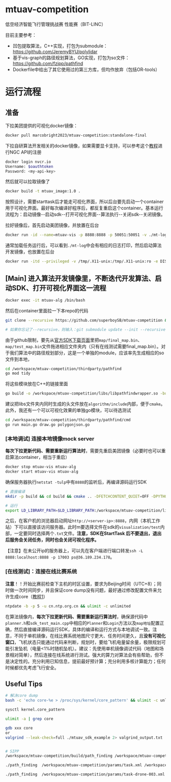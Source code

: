 # mtuav-competition
低空经济智能飞行管理挑战赛 性能赛（BIT-LINC）

目前主要参考：
* 凹包提取算法，C++实现，打包为submodule：https://github.com/JeremyBYU/polylidar
* 基于vis-graph的路径规划算法，GO实现，打包为so文件：https://github.com/fzipp/pathfind
* Dockerfile中给出了其它使用过的第三方库，但均作放弃（包括OR-tools）

# 运行流程
## 准备
下拉美团提供的可视化docker镜像：
```sh
docker pull marcobright2023/mtuav-competition:standalone-final
```
下拉自研算法开发相关的docker镜像，如果需要显卡支持，可以参考这个[教程](https://docs.nvidia.com/ngc/gpu-cloud/ngc-user-guide/index.html#generating-api-key)进行NGC API的注册
```sh
docker login nvcr.io
Username: $oauthtoken
Password: <my-api-key>
```
然后就可以拉取镜像了
```sh
docker build -t mtuav_image:1.0 .
```
按照设计，需要starttask后才能走可视化界面，所以后台要先启动一个container用于可视化界面。最好每次编译好程序后，都反复重启这个container。基本运行流程为：启动镜像--启动sdk--打开可视化界面--算法执行--关闭sdk--关闭镜像。

拉好镜像后，首先启动美团镜像，并放置在后台
```sh
docker run -id --name=mtuav-vis -p 8888:8888 -p 50051:50051 -v ./mt-log:/mt-log marcobright2023/mtuav-competition:standalone-final start
```
通常加载任务运行后，可以看到`./mt-log`中会有相应的日志打印，然后启动算法开发镜像，也放置在后台
```sh
docker run -itd --privileged -v /tmp/.X11-unix:/tmp/.X11-unix:ro -e DISPLAY=$DISPLAY --gpus all --network=host --name=mtuav-alg mtuav_image:1.0 /bin/bash
```

## [Main] 进入算法开发镜像里，不断迭代开发算法、启动SDK、打开可视化界面这一流程
```sh
docker exec -it mtuav-alg /bin/bash
```
然后在container里面拉一下本repo的代码
```sh
git clone --recursive https://github.com/superboySB/mtuav-competition && cd mtuav-competition

# 如果你忘记了--recursive，则输入：git submodule update --init --recursive
```
由于github限制，要先从[官方SDK下载页面](http://dpurl.cn/lLbhoTvz)里把`map/final_map.bin`、`map/test_map.bin`文件拖进相应文件夹内（只有在线测试需要final_map.bin）。对于我们算法中的路径规划部分，这是一个单独的module，应该率先生成相应的so文件到本地，
```sh
cd /workspace/mtuav-competition/thirdparty/pathfind
go mod tidy
```
将这些模块放在C++的链接里面
```sh
go build -o /workspace/mtuav-competition/libs/libpathfindwrapper.so -buildmode=c-shared main.go pathfind.go polygonjson.go
```
建议把libs文件夹内同时生成的头文件放在`algorithm/include`内部，便于`cmake`。此外，我还有一个可以可视化效果的单独go模块，可以待选测试
```sh
cd /workspace/mtuav-competition/thirdparty/pathfind/cmd 
go run main.go draw.go polygonjson.go
```

### [本地调试] 连接本地镜像mock server
**每次下拉更新代码、需要重新运行算法时**，需要先重启美团镜像（必要时也可以重启算法container，相当于重启）
```sh
docker stop mtuav-vis mtuav-alg
docker start mtuav-vis mtuav-alg
```
确保服务器执行`netstat -tulp`中有`8888`的监听后，再编译源码运行SDK
```sh
# 直接编译
mkdir -p build && cd build && cmake .. -DFETCHCONTENT_QUIET=OFF -DPYTHON_EXECUTABLE=$(python3 -c "import sys; print(sys.executable)") && make -j8

# 运行
export LD_LIBRARY_PATH=$LD_LIBRARY_PATH:/workspace/mtuav-competition/libs/ && ./mtuav_sdk_example
```
之后，在客户机的浏览器启动网址`http://<server-ip>:8888`，内网（本机工作站）下可以直接该访问服务器。此时m要选择文件在sdk的`visualization/test`内部，一定要同时选择两个`.txt`文件。**注意，SDK在StartTask 后不要退出，退出后服务会关闭任务，同时也会关闭可视化程序。**

【注意】在未公开ip的服务器上，可以先在客户端进行端口转发`ssh -L 8888:localhost:8888 -p 17003 ps@36.189.234.178`。



### [在线测试]：连接在线比赛系统
**注意**！！开始比赛前检查下主机的时区设置，要求为Beijing时间（UTC+8）；同时做一次时间同步，并且保证core dump没有问题，最好通过修改配置文件来允许生成core（[教程1](https://juejin.cn/post/7068889888527450125)）
```sh
ntpdate -b -p 5 -u cn.ntp.org.cn && ulimit -c unlimited
```
在算法镜像内，**每次下拉更新代码、需要重新运行算法时**，确保源代码中`planner.h`和`sdk_test_main.cpp`中相应的`Planner`和`Login`方法以及`map地址`配置正确，然后直接编译源码运行SDK，具体的编译和运行方式与本地调试一致。注意，不同于单机镜像，在线⽐赛系统地图尺寸更大、任务时间更久，且**没有可视化窗⼝**，⻜机状态只能通过代码来判断，规划时，要给⻜机电量留余量，极限规划可能引发坠机（电量<1%时随机坠机）。建议：先使⽤单机镜像调试代码（地图和场景相对简单），然后连接在线系统进⾏测试。强⼤的算⼒对算法会有些帮助，但不是决定性的。充分利⽤已知信息，提前最好预计算；充分利⽤多核计算能⼒；任何时候都优先考虑⻜⾏安全。


## Useful Tips
```sh
# 解决core dump
bash -c 'echo core-%e > /proc/sys/kernel/core_pattern' && ulimit -c unlimited

sysctl kernel.core_pattern

ulimit -a | grep core

gdb xxx core
or
valgrind --leak-check=full ./mtuav_sdk_example 2> valgrind_output.txt


# SIPP
/workspace/mtuav-competition/build/path_finding /workspace/mtuav-competition/params/task.xml /workspace/mtuav-competition/params/map.xml  /workspace/mtuav-competition/params/config.xml

./path_finding  /workspace/mtuav-competition/params/task.xml /workspace/mtuav-competition/params/map.xml  /workspace/mtuav-competition/params/config.xml

./path_finding  /workspace/mtuav-competition/params/task-drone-003.xml /workspace/mtuav-competition/params/map-drone-003.xml  /workspace/mtuav-competition/params/config.xml
```
